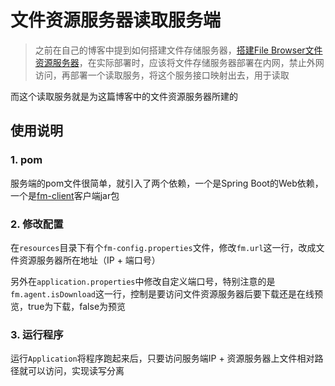 # 文件资源服务器读取服务端
> 之前在自己的博客中提到如何搭建文件存储服务器，[搭建File Browser文件资源服务器](https://blog.csdn.net/m0_37701381/article/details/89243516)，在实际部署时，应该将文件存储服务器部署在内网，禁止外网访问，再部署一个读取服务，将这个服务接口映射出去，用于读取

而这个读取服务就是为这篇博客中的文件资源服务器所建的

## 使用说明
### 1. pom
服务端的pom文件很简单，就引入了两个依赖，一个是Spring Boot的Web依赖，一个是[fm-client](https://github.com/Chenbin1996/fm-client)客户端jar包

### 2. 修改配置
在`resources`目录下有个`fm-config.properties`文件，修改`fm.url`这一行，改成文件资源服务器所在地址（IP + 端口号）

另外在`application.properties`中修改自定义端口号，特别注意的是`fm.agent.isDownload`这一行，控制是要访问文件资源服务器后要下载还是在线预览，true为下载，false为预览

### 3. 运行程序
运行`Application`将程序跑起来后，只要访问服务端IP + 资源服务器上文件相对路径就可以访问，实现读写分离
